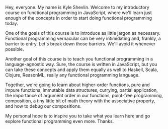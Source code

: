 Hey, everyone. My name is Kyle Shevlin. Welcome to my introductory course on functional programming in JavaScript, where we'll learn just enough of the concepts in order to start doing functional programming today.

One of the goals of this course is to introduce as little jargon as necessary. Functional programming vernacular can be very intimidating and, frankly, a barrier to entry. Let's break down those barriers. We'll avoid it whenever possible.

Another goal of this course is to teach you functional programming in a language-agnostic way. Sure, the course is written in JavaScript, but you can take these concepts and apply them equally as well to Haskell, Scala, Clojure, ReasonML, really any functional programming language.

Together, we're going to learn about higher-order functions, pure and impure functions, immutable data structures, currying, partial application, the importance of argument order in our functions, point-free programming, composition, a tiny little bit of math theory with the associative property, and how to debug our compositions.

My personal hope is to inspire you to take what you learn here and go explore functional programming even more. Thanks.
